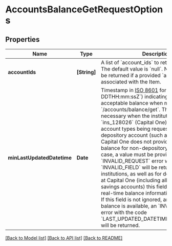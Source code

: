 # AccountsBalanceGetRequestOptions

## Properties
Name | Type | Description | Notes
------------ | ------------- | ------------- | -------------
**accountIds** | **[String]** | A list of &#x60;account_ids&#x60; to retrieve for the Item. The default value is &#x60;null&#x60;.  Note: An error will be returned if a provided &#x60;account_id&#x60; is not associated with the Item. | [optional] 
**minLastUpdatedDatetime** | **Date** | Timestamp in [ISO 8601](https://wikipedia.org/wiki/ISO_8601) format (&#x60;YYYY-MM-DDTHH:mm:ssZ&#x60;) indicating the oldest acceptable balance when making a request to &#x60;/accounts/balance/get&#x60;.  This field is only necessary when the institution is &#x60;ins_128026&#x60; (Capital One), *and* one or more account types being requested is a non-depository account (such as a credit card) as Capital One does not provide real-time balance for non-depository accounts. In this case, a value must be provided or an &#x60;INVALID_REQUEST&#x60; error with the code of &#x60;INVALID_FIELD&#x60; will be returned. For all other institutions, as well as for depository accounts at Capital One (including all checking and savings accounts) this field is ignored and real-time balance information will be fetched.  If this field is not ignored, and no acceptable balance is available, an &#x60;INVALID_RESULT&#x60; error with the code &#x60;LAST_UPDATED_DATETIME_OUT_OF_RANGE&#x60; will be returned. | [optional] 

[[Back to Model list]](../README.md#documentation-for-models) [[Back to API list]](../README.md#documentation-for-api-endpoints) [[Back to README]](../README.md)


